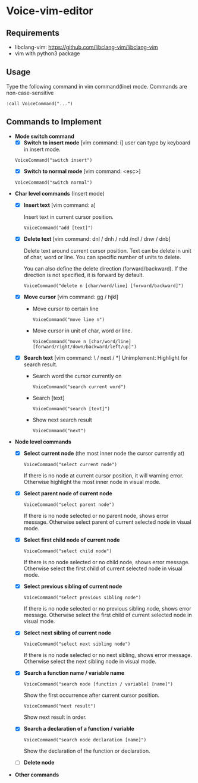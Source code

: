# Voice-vim-editor

## Requirements
* libclang-vim: https://github.com/libclang-vim/libclang-vim
* vim with python3 package

## Usage
Type the following command in vim command(line) mode. Commands are non-case-sensitive
```
:call VoiceCommand("...")
```

## Commands to Implement
* **Mode switch command**
  - [x] **Switch to insert mode** [vim command: i] user can type by keyboard in insert mode.
  ```
  VoiceCommand("switch insert")
  ```
  - [x] **Switch to normal mode** [vim command: \<esc\>]
  ```
  VoiceCommand("switch normal")
  ```
* **Char level commands** (Insert mode)
  - [x] **Insert text** [vim command: a]
  
    Insert text in current cursor position.
    ```
    VoiceCommand("add [text]")
    ```
  - [x] **Delete text** [vim command: dnl / dnh / ndd /ndl / dnw / dnb]
  
    Delete text around current cursor position. Text can be delete in unit of char, word or line. You can specific number of units to delete. 
    
    You can also define the delete direction (forward/backward). If the direction is not specified, it is forward by default.
    ```
    VoiceCommand("delete n [char/word/line] [forward/backward]")
    ```
  - [x] **Move cursor** [vim command: <count> gg / hjkl]
    - Move cursor to certain line
      ``` 
      VoiceCommand("move line n")
      ```
    - Move cursor in unit of char, word or line. 
      ```
      VoiceCommand("move n [char/word/line] [forward/right/down/backward/left/up]")
      ```
  
  - [x] **Search text** [vim command: \ / next / *]
    Unimplement: Highlight for search result.
    - Search word the cursor currently on
      ```
      VoiceCommand("search current word")
      ```
    - Search [text]
      ```
      VoiceCommand("search [text]")
      ```
    - Show next search result
      ```
      VoiceCommand("next")
      ```
    
  
* **Node level commands**
  - [x] **Select current node** (the most inner node the cursor currently at)
    ```
    VoiceCommand("select current node")
    ```
    If there is no node at current cursor position, it will warning error. Otherwise highlight the most inner node in visual mode.
  
  - [x] **Select parent node of current node**
    ```
    VoiceCommand("select parent node")
    ```
    If there is no node selected or no parent node, shows error message. Otherwise select parent of current selected node in visual mode. 
  
  - [x] **Select first child node of current node**
    ```
    VoiceCommand("select child node")
    ```
    If there is no node selected or no child node, shows error message. Otherwise select the first child of current selected node in visual mode.
  
  - [x] **Select previous sibling of current node**
    ```
    VoiceCommand("select previous sibling node")
    ```
    If there is no node selected or no previous sibling node, shows error message. Otherwise select the first child of current selected node in visual mode.
  
  - [x] **Select next sibling of current node**
    ```
    VoiceCommand("select next sibling node")
    ```
    If there is no node selected or no next sibling, shows error message. Otherwise select the next sibling node in visual mode.
  
  - [x] **Search a function name / variable name**
    ```
    VoiceCommand("search node [function / variable] [name]")
    ```
    Show the first occurrence after current cursor position.
    
    ```
    VoiceCommand("next result")
    ```
    Show next result in order.
  
  - [x] **Search a declaration of a function / variable**
    ```
    VoiceCommand("search node declaration [name]")
    ```
    Show the declaration of the function or declaration.
  
  - [ ] **Delete node**
  
   
* **Other commands**

